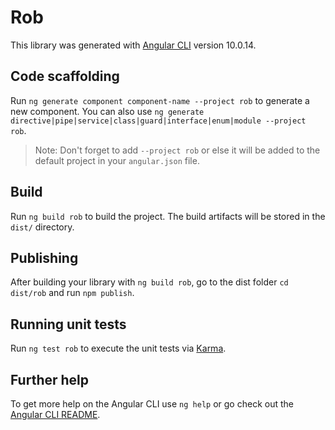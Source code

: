 # Rob

This library was generated with [Angular CLI](https://github.com/angular/angular-cli) version 10.0.14.

## Code scaffolding

Run `ng generate component component-name --project rob` to generate a new component. You can also use `ng generate directive|pipe|service|class|guard|interface|enum|module --project rob`.
> Note: Don't forget to add `--project rob` or else it will be added to the default project in your `angular.json` file. 

## Build

Run `ng build rob` to build the project. The build artifacts will be stored in the `dist/` directory.

## Publishing

After building your library with `ng build rob`, go to the dist folder `cd dist/rob` and run `npm publish`.

## Running unit tests

Run `ng test rob` to execute the unit tests via [Karma](https://karma-runner.github.io).

## Further help

To get more help on the Angular CLI use `ng help` or go check out the [Angular CLI README](https://github.com/angular/angular-cli/blob/master/README.md).
